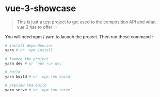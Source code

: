 # vue-3-showcase

> This is just a test project to get used to the composition API and what vue 3 has to offer :sparkles: 

You will need npm / yarn to launch the project. Then run these command :

```bash
# install dependencies
yarn # or `npm install`

# launch the project
yarn dev # or `npm run dev`

# build
yarn build # or `npm run build`

# preview the build
yarn serve # or `npm run serve`
```
